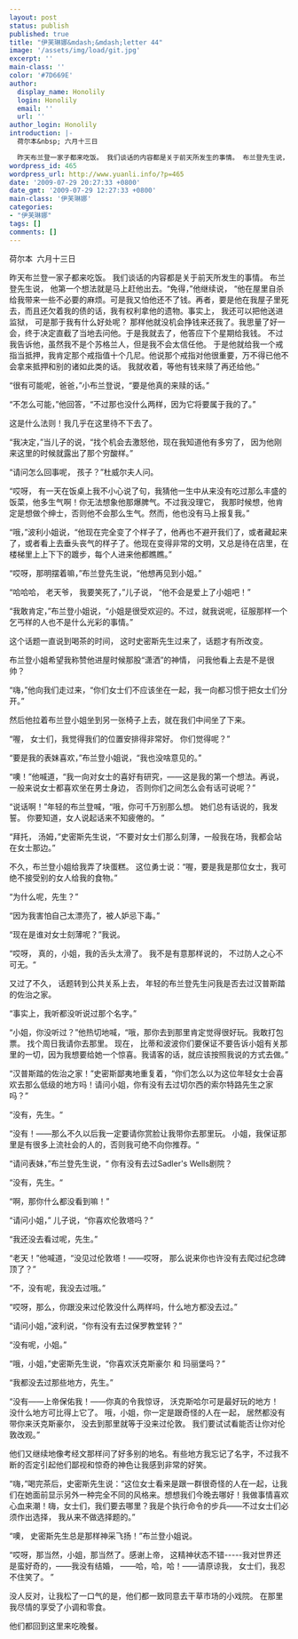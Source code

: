 ```yaml
---
layout: post
status: publish
published: true
title: "伊芙琳娜&mdash;&mdash;letter 44"
image: '/assets/img/load/git.jpg'
excerpt: ''
main-class: ''
color: '#7D669E'
author:
  display_name: Honolily
  login: Honolily
  email: ''
  url: ''
author_login: Honolily
introduction: |-
  荷尔本&nbsp; 六月十三日

  昨天布兰登一家子都来吃饭。 我们谈话的内容都是关于前天所发生的事情。 布兰登先生说， 他第一个想法就是马上赶他出去。&ldquo;免得，&rdquo;他继续说， &ldquo;他在屋里自杀给我带来一些不必要的麻烦。可是我又怕他还不了钱。再者，要是他在我屋子里死去，而且还欠着我的债的话，我有权利拿他的遗物。事实上， 我还可以把他送进监狱， 可是那于我有什么好处呢？ 那样他就没机会挣钱来还我了。我思量了好一会，终于决定直截了当地去问他。于是我就去了，他答应下个星期给我钱。 不过我告诉他，虽然我不是个苏格兰人，但是我不会太信任他。 于是他就给我一个戒指当抵押，我肯定那个戒指值十个几尼。他说那个戒指对他很重要，万不得已他不会拿来抵押和别的诸如此类的话。 我就收着，等他有钱来赎了再还给他。&rdquo;
wordpress_id: 465
wordpress_url: http://www.yuanli.info/?p=465
date: '2009-07-29 20:27:33 +0800'
date_gmt: '2009-07-29 12:27:33 +0800'
main-class: '伊芙琳娜'
categories:
- "伊芙琳娜"
tags: []
comments: []
---
```

荷尔本&nbsp; 六月十三日

昨天布兰登一家子都来吃饭。 我们谈话的内容都是关于前天所发生的事情。 布兰登先生说， 他第一个想法就是马上赶他出去。&ldquo;免得，&rdquo;他继续说， &ldquo;他在屋里自杀给我带来一些不必要的麻烦。可是我又怕他还不了钱。再者，要是他在我屋子里死去，而且还欠着我的债的话，我有权利拿他的遗物。事实上， 我还可以把他送进监狱， 可是那于我有什么好处呢？ 那样他就没机会挣钱来还我了。我思量了好一会，终于决定直截了当地去问他。于是我就去了，他答应下个星期给我钱。 不过我告诉他，虽然我不是个苏格兰人，但是我不会太信任他。 于是他就给我一个戒指当抵押，我肯定那个戒指值十个几尼。他说那个戒指对他很重要，万不得已他不会拿来抵押和别的诸如此类的话。 我就收着，等他有钱来赎了再还给他。&rdquo;

&ldquo;很有可能呢，爸爸，&rdquo;小布兰登说，&ldquo;要是他真的来赎的话。&rdquo;

&ldquo;不怎么可能，&rdquo;他回答，&ldquo;不过那也没什么两样，因为它将要属于我的了。&rdquo;

这是什么法则！我几乎在这里待不下去了。

&ldquo;我决定，&rdquo;当儿子的说，&ldquo;找个机会去激怒他，现在我知道他有多穷了， 因为他刚来这里的时候就露出了那个穷酸样。&rdquo;

&ldquo;请问怎么回事呢， 孩子？&rdquo;杜威尔夫人问。

&ldquo;哎呀， 有一天在饭桌上我不小心说了句，我猜他一生中从来没有吃过那么丰盛的饭菜，他多生气啊！你无法想象他那爆脾气。不过我没理它， 我那时候想，他肯定是想做个绅士，否则他不会那么生气。然而，他也没有马上报复我。&rdquo;

&ldquo;哦，&rdquo;波利小姐说，&ldquo;他现在完全变了个样子了，他再也不避开我们了，或者藏起来了，或者看上去垂头丧气的样子了。他现在变得非常的文明，又总是待在店里，在楼梯里上上下下的踱步，每个人进来他都瞧瞧。&rdquo;

&ldquo;哎呀，那明摆着嘛，&rdquo;布兰登先生说，&ldquo;他想再见到小姐。&rdquo;

&ldquo;哈哈哈， 老天爷， 我要笑死了，&rdquo;儿子说， &ldquo;他不会是爱上了小姐吧！&rdquo;

&ldquo;我敢肯定，&rdquo;布兰登小姐说，&ldquo;小姐是很受欢迎的。不过，就我说呢，征服那样一个乞丐样的人也不是什么光彩的事情。&rdquo;

这个话题一直说到喝茶的时间， 这时史密斯先生过来了，话题才有所改变。

布兰登小姐希望我称赞他进屋时候那股&ldquo;潇洒&rdquo;的神情， 问我他看上去是不是很帅？

&ldquo;嗨，&rdquo;他向我们走过来，&ldquo;你们女士们不应该坐在一起，我一向都习惯于把女士们分开。&rdquo;

然后他拉着布兰登小姐坐到另一张椅子上去，就在我们中间坐了下来。

&ldquo;喔， 女士们，我觉得我们的位置安排得非常好。 你们觉得呢？&rdquo;

&ldquo;要是我的表妹喜欢，&rdquo;布兰登小姐说，&ldquo;我也没啥意见的。&rdquo;

&ldquo;噢！&rdquo;他喊道，&ldquo;我一向对女士的喜好有研究，&mdash;&mdash;这是我的第一个想法。再说，一般来说女士都喜欢坐在男士身边， 否则你们之间怎么会有话可说呢？&rdquo;

&ldquo;说话啊！&rdquo;年轻的布兰登喊，&ldquo;哦，你可千万别那么想。 她们总有话说的，我发誓。 你要知道，女人说起话来不知疲倦的。 &rdquo;

&ldquo;拜托， 汤姆，&rdquo;史密斯先生说，&ldquo;不要对女士们那么刻薄，一般我在场，我都会站在女士那边。&rdquo;

不久，布兰登小姐给我弄了块蛋糕。 这位勇士说：&ldquo;喔，要是我是那位女士，我可绝不接受别的女人给我的食物。&rdquo;

&ldquo;为什么呢，先生？&rdquo;

&ldquo;因为我害怕自己太漂亮了，被人妒忌下毒。&rdquo;

&ldquo;现在是谁对女士刻薄呢？&rdquo;我说。

&ldquo;哎呀， 真的，小姐，我的舌头太滑了。 我不是有意那样说的， 不过防人之心不可无。&ldquo;

又过了不久， 话题转到公共关系上去， 年轻的布兰登先生问我是否去过汉普斯踏的佐治之家。

&ldquo;事实上，我听都没听说过那个名字。&rdquo;

&ldquo;小姐，你没听过？&rdquo;他热切地喊，&ldquo;哦，那你去到那里肯定觉得很好玩。我敢打包票。 找个周日我请你去那里。 现在， 比蒂和波波你们要保证不要告诉小姐有关那里的一切，因为我想要给她一个惊喜。我请客的话，就应该按照我说的方式去做。&rdquo;

&ldquo;汉普斯踏的佐治之家！&rdquo;史密斯鄙夷地重复着，&ldquo;你们怎么以为这位年轻女士会喜欢去那么低级的地方吗！请问小姐，你有没有去过切尔西的索尔特路先生之家吗？&rdquo;

&ldquo;没有，先生。&ldquo;

&ldquo;没有！&mdash;&mdash;那么不久以后我一定要请你赏脸让我带你去那里玩。 小姐，我保证那里是有很多上流社会的人的，否则我可绝不向你推荐。&ldquo;

&ldquo;请问表妹，&rdquo;布兰登先生说，&ldquo; 你有没有去过Sadler's Wells剧院？

&ldquo;没有，先生。&ldquo;

&ldquo;啊，那你什么都没看到嘛！&rdquo;

&ldquo;请问小姐，&rdquo; 儿子说，&ldquo;你喜欢伦敦塔吗？&rdquo;

&ldquo;我还没去看过呢，先生。&rdquo;

&ldquo;老天！&rdquo;他喊道，&ldquo;没见过伦敦塔！&mdash;&mdash;哎呀， 那么说来你也许没有去爬过纪念碑顶了？&rdquo;

&ldquo;不，没有呢，我没去过哦。&rdquo;

&ldquo;哎呀，那么，你跟没来过伦敦没什么两样吗，什么地方都没去过。&rdquo;

&ldquo;请问小姐，&rdquo;波利说，&ldquo;你有没有去过保罗教堂转？&rdquo;

&ldquo;没有呢，小姐。&rdquo;

&ldquo;哦，小姐，&rdquo;史密斯先生说，&ldquo;你喜欢沃克斯豪尔 和 玛丽堡吗？&rdquo;

&ldquo;我都没去过那些地方，先生。&rdquo;

&ldquo;没有&mdash;&mdash;上帝保佑我！&mdash;&mdash;你真的令我惊讶， 沃克斯哈尔可是最好玩的地方！ 没什么地方可比得上它了。 哦，小姐，你一定是跟奇怪的人在一起， 居然都没有带你来沃克斯豪尔， 没去到那里就等于没来过伦敦。 我们要试试看能否让你对伦敦改观。&rdquo;

他们又继续地像考经文那样问了好多别的地名。有些地方我忘记了名字，不过我不断的否定引起他们鄙视和惊奇的神色让我感到非常的好笑。

&ldquo;嗨，&rdquo;喝完茶后，史密斯先生说：&ldquo;这位女士看来是跟一群很奇怪的人在一起，让我们在她面前显示另外一种完全不同的风格来。想想我们今晚去哪好！我做事情喜欢心血来潮！嗨，女士们，我们要去哪里？我是个执行命令的步兵&mdash;&mdash;不过女士们必须作出选择， 我从来不做选择题的。&rdquo;

&ldquo;噢， 史密斯先生总是那样神采飞扬！&rdquo;布兰登小姐说。

&ldquo;哎呀，那当然，小姐，那当然了。感谢上帝， 这精神状态不错-----我对世界还是蛮好奇的，&mdash;&mdash;我没有结婚， &mdash;&mdash;哈，哈，哈！&mdash;&mdash;请原谅我， 女士们，我忍不住笑了。 &rdquo;

没人反对，让我松了一口气的是，他们都一致同意去干草市场的小戏院。 在那里我尽情的享受了小调和零食。

他们都回到这里来吃晚餐。

